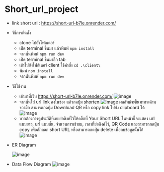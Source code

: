 # Short_url_project

- link short url : https://short-url-b7le.onrender.com/

- วิธีการติดตั้ง
    - clone ไปยังโฟลเดอร์
    - เปิด terminal ขึ้นมา แล้วพิมพ์ ```npm install```
    - จากนั้นพิมพ์ ```npm run dev```
    - เปิด terminal ขึ้นมาอีก tab
    - เข้าไปยังโฟล์เดอร์ client ใช้คำสั่ง ```cd .\client\```
    - พิมพ์ ```npm install```
    - จากนั้นพิมพ์ ```npm run dev```
- วิธีใช้งาน
    - เข้ามาที่เว็บ https://short-url-b7le.onrender.com/
      ![image](https://github.com/ThanakornWongklad1/Short_url_project/assets/102203038/29c904e5-1a61-41b2-8b00-4cc8cd8cf755)
    - จากนั้นใส่ url link ลงในช่อง แล้วกดปุ่ม shorten
      ![image](https://github.com/ThanakornWongklad1/Short_url_project/assets/102203038/487f0239-17f5-4116-9acf-329ba026ad0e)
      ผลลัพธ์จะขึ้นมาทางด้านขวามือ สามารถกดปุ่ม Download QR หรือ copy link ไปยัง clipboard ได้
      ![image](https://github.com/ThanakornWongklad1/Short_url_project/assets/102203038/da677ed0-b4a2-4ac8-8a58-182a6c9fcea6)
    - หากต้องการดูประวัติที่เคยย่อลิงค์ไว้ให้คลิ้กที่ Your Short URL ในหน้านี้จะแสดง url แบบยาว, url แบบสั้น, จำนวนการเข้าชม, เวลาที่ย่อลิงค์ไว้, QR Code และสามารถกดปุ่ม copy เพื่อคักลอก short URL หรือสามารถกดปุ่ม delete เพื่อลบข้อมูลนั้นได้
      ![image](https://github.com/ThanakornWongklad1/Short_url_project/assets/102203038/4d42fe9f-7163-4f19-a46f-3330c4f52d64)
- ER Diagram

  ![image](https://github.com/ThanakornWongklad1/Short_url_project/assets/102203038/71ada674-02c1-4579-ad3e-9ecf49629a0a)
- Data Flow Diagram
  ![image](https://github.com/ThanakornWongklad1/Short_url_project/assets/102203038/c9300b0c-e38d-4101-b002-35fed6785032)


